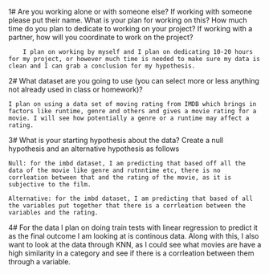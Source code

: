 1# Are you working alone or with someone else? If working with someone please put their name.
    What is your plan for working on this? How much time do you plan to dedicate to working on your project? If working with a partner, how will you coordinate to work on the project?

        I plan on working by myself and I plan on dedicating 10-20 hours for my project, or however much time is needed to make sure my data is clean and I can grab a conclusion for my hypothesis.


2# What dataset are you going to use (you can select more or less anything not already used in class or homework)? 

    I plan on using a data set of moving rating from IMDB which brings in factors like runtime, genre and others and gives a movie rating for a movie. I will see how potentially a genre or a runtime may affect a rating.

3# What is your starting hypothesis about the data? Create a null hypothesis and an alternative hypothesis as follows

    Null: for the imbd dataset, I am predicting that based off all the data of the movie like genre and rutnntime etc, there is no corrleation between that and the rating of the movie, as it is subjective to the film.
    
    Alternative: for the imbd dataset, I am predicting that based of all the variables put together that there is a corrleation between the variables and the rating.

4# For the data I plan on doing train tests with linear regression to predict it as the final outcome I am looking at is continous data. Along with this, I also want to look at the data through KNN, as I could see what movies are have a high similarity in a category and see if there is a corrleation between them through a variable.

